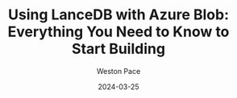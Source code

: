 ---
title: "Using LanceDB with Azure Blob: Everything You Need to Know to Start Building"
date: 2024-03-25
draft: false
featured: false
image: /assets/blog/using-lancedb-with-azure-blob-everything-you-need-to-know-to-start-building-8/using-lancedb-with-azure-blob-everything-you-need-to-know-to-start-building-8.png
description: "Explore using LanceDB with Azure Blob: everything you need to know to start building with practical insights and expert guidance from the LanceDB team."
author: Weston Pace
--- 